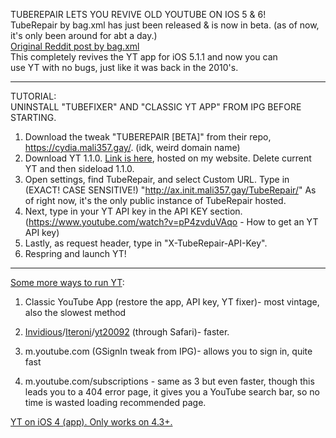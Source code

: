 TUBEREPAIR LETS YOU REVIVE OLD YOUTUBE ON IOS 5 & 6!\
TubeRepair by bag.xml has just been released & is now in beta. (as of now, it's only been around for abt a day.)\
[Original Reddit post by bag.xml](https://www.reddit.com/r/LegacyJailbreak/comments/194inh4/a_snippet_of_whats_about_to_come_discussion/)\
This completely revives the YT app for iOS 5.1.1 and now you can\
use YT with no bugs, just like it was back in the 2010's.

***

TUTORIAL:\
UNINSTALL "TUBEFIXER" AND "CLASSIC YT APP" FROM IPG BEFORE STARTING.
1. Download the tweak "TUBEREPAIR [BETA]" from their repo, https://cydia.mali357.gay/. (idk, weird domain name)
2. Download YT 1.1.0. [Link is here](https://github.com/cc7623/cc7623.github.io/raw/main/downloads/YouTube%201.1.0.ipa), hosted on my website. Delete current YT and then sideload 1.1.0.
3. Open settings, find TubeRepair, and select Custom URL. Type in (EXACT! CASE SENSITIVE!) "http://ax.init.mali357.gay/TubeRepair/" As of right now, it's the only public instance of TubeRepair hosted.
4. Next, type in your YT API key in the API KEY section. (https://www.youtube.com/watch?v=pP4zvduVAqo - How to get an YT API key)
5. Lastly, as request header, type in "X-TubeRepair-API-Key".
6. Respring and launch YT!

***

[Some more ways to run YT](https://www.reddit.com/r/LegacyJailbreak/comments/1ab7uox/discussion_4_ways_to_access_youtube_ios_6/):
1. Classic YouTube App (restore the app, API key, YT fixer)- most vintage, also the slowest method

2. [Invidious](https://docs.invidious.io/instances/)/[Iteroni](https://iteroni.com/feed/popular)/[yt20092](https://yt20092.giabs.ovh/mobile/blzr/#/home) (through Safari)- faster.

3. m.youtube.com (GSignIn tweak from IPG)- allows you to sign in, quite fast

4. m.youtube.com/subscriptions - same as 3 but even faster, though this leads you to a 404 error page, it gives you a YouTube search bar, so no time is wasted loading recommended page.


[YT on iOS 4 (app). Only works on 4.3+.](https://www.reddit.com/r/LegacyJailbreak/comments/194inh4/comment/khlq0w6/?utm_source=embedv2&utm_medium=comment_embed&utm_content=action_bar&embed_host_url=https%3A%2F%2Frebed.redditmedia.com%2Fembed)
